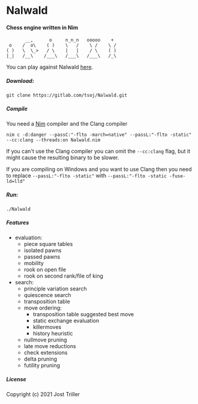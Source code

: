 # Nalwald
#### Chess engine written in Nim
```
       __,      o     n_n_n   ooooo    + 
 o    /  o\    ( )    \   /    \ /    \ /
( )   \  \_>   / \    |   |    / \    ( )
|_|   /__\    /___\   /___\   /___\   /_\
```
You can play against Nalwald [here](https://lichess.org/@/squared-chess).
##### Download:
```
git clone https://gitlab.com/tsoj/Nalwald.git
```
##### Compile
You need a [Nim](https://nim-lang.org/) compiler and the Clang compiler
```
nim c -d:danger --passC:"-flto -march=native" --passL:"-flto -static" --cc:clang --threads:on Nalwald.nim
```
If you can't use the Clang compiler you can omit the `--cc:clang` flag, but it might cause the resulting binary to be slower.

If you are compiling on Windows and you want to use Clang then you need to replace `--passL:"-flto -static"` with `--passL:"-flto -static -fuse-ld=lld"`

##### Run:
```
./Nalwald
```

##### Features

- evaluation:
  - piece square tables
  - isolated pawns
  - passed pawns
  - mobility
  - rook on open file
  - rook on second rank/file of king
- search:
  - principle variation search
  - quiescence search
  - transposition table
  - move ordering:
    - transposition table suggested best move
    - static exchange evaluation
    - killermoves
    - history heuristic
  - nullmove pruning
  - late move reductions
  - check extensions
  - delta pruning
  - futility pruning

##### License

Copyright (c) 2021 Jost Triller
